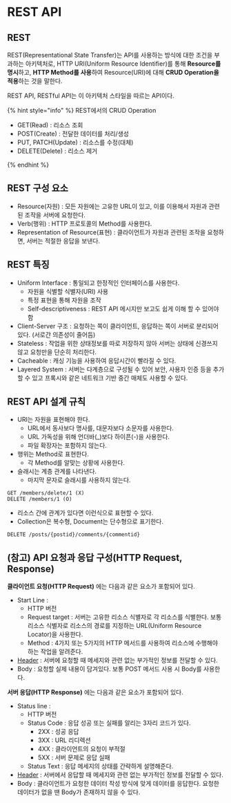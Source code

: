 # REST API

## REST

REST(Representational State Transfer)는 API를 사용하는 방식에 대한 조건을 부과하는 아키텍처로, HTTP URI(Uniform Resource Identifier)를 통해 **Resource를 명시**하고, **HTTP Method를 사용**하여 Resource(URI)에 대해 **CRUD Operation을 적용**하는 것을 말한다.

REST API, RESTful API는 이 아키텍처 스타일을 따르는 API이다.

{% hint style="info" %}
REST에서의 CRUD Operation

- GET(Read) : 리소스 조회
- POST(Create) : 전달한 데이터를 처리/생성
- PUT, PATCH(Update) : 리소스를 수정(대체)
- DELETE(Delete) : 리소스 제거

{% endhint %}

## REST 구성 요소

- Resource(자원) : 모든 자원에는 고유한 URL이 있고, 이를 이용해서 자원과 관련된 조작을 서버에 요청한다.
- Verb(행위) : HTTP 프로토콜의 Method를 사용한다.
- Representation of Resource(표현) : 클라이언트가 자원과 관련된 조작을 요청하면, 서버는 적절한 응답을 보낸다.

## REST 특징

- Uniform Interface : 통일되고 한정적인 인터페이스를 사용한다.
  - 자원을 식별할 식별자(URI) 사용
  - 특정 표현을 통해 자원을 조작
  - Self-descriptiveness : REST API 메시지만 보고도 쉽게 이해 할 수 있어야 함
- Client-Server 구조 : 요청하는 쪽이 클라이언트, 응답하는 쪽이 서버로 분리되어 있다. (서로간 의존성이 줄어듬)
- Stateless : 작업을 위한 상태정보를 따로 저장하지 않아 서버는 상태에 신경쓰지 않고 요청만을 단순히 처리한다.
- Cacheable : 캐싱 기능을 사용하여 응답시간이 빨라질 수 있다.
- Layered System : 서버는 다계층으로 구성될 수 있어 보안, 사용자 인증 등을 추가할 수 있고 프록시와 같은 네트워크 기반 중간 매체도 사용할 수 있다.

## REST API 설계 규칙

- URI는 자원을 표현해야 한다.
  - URL에서 동사보다 명사를, 대문자보다 소문자를 사용한다.
  - URL 가독성을 위해 언더바(_)보다 하이픈(-)을 사용한다.
  - 파일 확장자는 포함하지 않는다.
- 행위는 Method로 표현한다.
  - 각 Method를 알맞는 상황에 사용한다.
- 슬래시는 계층 관계를 나타낸다.
  - 마지막 문자로 슬래시를 사용하지 않는다.

```http
GET /members/delete/1 (X)
DELETE /members/1 (O)
```

- 리소스 간에 관계가 있다면 이런식으로 표현할 수 있다.
- Collection은 복수형, Document는 단수형으로 표기한다.

```http
DELETE /posts/{postid}/comments/{commentid}
```

## (참고) API 요청과 응답 구성(HTTP Request, Response)

**클라이언트 요청(HTTP Request)** 에는 다음과 같은 요소가 포함되어 있다.

- Start Line :
  - HTTP 버전
  - Request target : 서버는 고유한 리소스 식별자로 각 리소스를 식별한다. 보통 리소스 식별자로 리소스의 경로를 지정하는 URL(Uniform Resource Locator)을 사용한다.
  - Method : 4가지 또는 5가지의 HTTP 메서드를 사용하여 리소스에 수행해야 하는 작업을 알려준다.
- [Header](https://developer.mozilla.org/ko/docs/Glossary/Request_header) : 서버에 요청할 때 메세지와 관련 없는 부가적인 정보를 전달할 수 있다.
- Body : 요청할 실제 내용이 담겨있다. 보통 POST 메서드 사용 시 Body를 사용한다.

**서버 응답(HTTP Response)** 에는 다음과 같은 요소가 포함되어 있다.

- Status line :
  - HTTP 버전
  - Status Code : 응답 성공 또는 실패를 알리는 3자리 코드가 있다.
    - 2XX : 성공 응답
    - 3XX : URL 리디렉션
    - 4XX : 클라이언트의 요청이 부적절
    - 5XX : 서버 문제로 응답 실패
  - Status Text : 응답 메세지의 상태를 간략하게 설명해준다.
- [Header](https://developer.mozilla.org/ko/docs/Glossary/Response_header) : 서버에서 응답할 때 메세지와 관련 없는 부가적인 정보를 전달할 수 있다.
- Body : 클라이언트가 요청한 데이터 작성 방식에 맞게 데이터를 응답한다. 요청한 데이터가 없을 땐 Body가 존재하지 않을 수 있다.